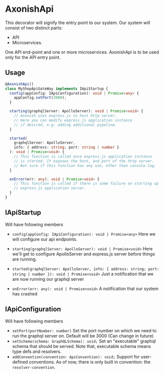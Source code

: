 # AxonishApi

This decorator will signify the entry point to our system. Our system will consist of two distinct parts:

- API
- Microservices.

One API end-point and one or more microservices. AxonishApi is to be used only for the API entry point.

## Usage

```ts
@AxonishApi()
class MyShopApiGateWay implements IApiStartup {
  config(appConfig: IApiConfiguration): void | Promise<any> {
    appConfig.setPort(3000);
  }

  starting(graphqlServer: ApolloServer): void | Promise<void> {
    // Axonish uses express.js to host http server.
    // Here you can modify express.js application instance
    // if desired, e.g: adding additional pipeline.
  }

  started(
    graphqlServer: ApolloServer,
    info: { address: string; port: string | number }
  ): void | Promise<void> {
    // This function is called once express.js application instance
    // is started. It exposes the host, and port of the http server.
    // Not sure if this function has any use, other than console.log.
  }

  onError(err: any): void | Promise<void> {
    // This function is called if there is some failure on starting up
    // express.js application server.
  }
}
```

## IApiStartup

Will have following members

- `config(appConfig: IApiConfiguration): void | Promise<any>`
  Here we will configure our api endpoints.

- `starting(graphqlServer: ApolloServer): void | Promise<void>`
  Here we'll get to configure ApolloServer and express.js server before things are running.

- `started(graphqlServer: ApolloServer, info: { address: string; port: string | number }): void | Promise<void>`
  Just a notification that we are now running our graphql server

- `onError(err: any): void | Promise<void>`
  A notification that our system has crashed

## IApiConfiguration

Will have following members

- `setPort(portNumber: number)`
  Set the port number on which we need to run the graphql server on. Default will be 3000 (Can change in future)
- `setSchema(schema: GraphQLSchema): void;`
  Set an "executable" graphql schema that should be served. Note that, executable schema means type defs and resolvers.
- `addConvention(convention: ApiConvention): void;`
  Support for user-defined conventions. As of now, there is only built in convention: the `resolver-convention`.
